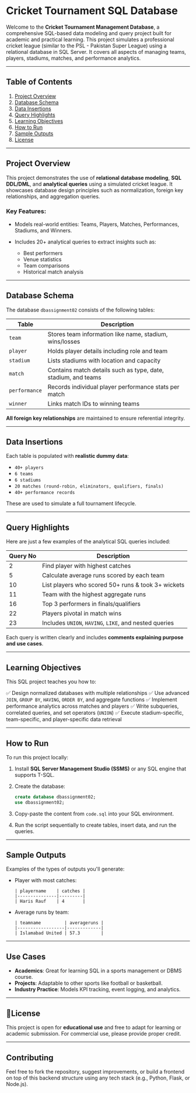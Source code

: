 
#  Cricket Tournament SQL Database

Welcome to the **Cricket Tournament Management Database**, a comprehensive SQL-based data modeling and query project built for academic and practical learning. This project simulates a professional cricket league (similar to the PSL - Pakistan Super League) using a relational database in SQL Server. It covers all aspects of managing teams, players, stadiums, matches, and performance analytics.

---

##  Table of Contents

1. [Project Overview](#project-overview)
2. [Database Schema](#database-schema)
3. [Data Insertions](#data-insertions)
4. [Query Highlights](#query-highlights)
5. [Learning Objectives](#learning-objectives)
6. [How to Run](#how-to-run)
7. [Sample Outputs](#sample-outputs)
8. [License](#license)

---

##  Project Overview

This project demonstrates the use of **relational database modeling**, **SQL DDL/DML**, and **analytical queries** using a simulated cricket league. It showcases database design principles such as normalization, foreign key relationships, and aggregation queries.

### Key Features:

* Models real-world entities: Teams, Players, Matches, Performances, Stadiums, and Winners.
* Includes 20+ analytical queries to extract insights such as:

  * Best performers
  * Venue statistics
  * Team comparisons
  * Historical match analysis

---

##  Database Schema

The database `dbassignment02` consists of the following tables:

| Table         | Description                                                   |
| ------------- | ------------------------------------------------------------- |
| `team`        | Stores team information like name, stadium, wins/losses       |
| `player`      | Holds player details including role and team                  |
| `stadium`     | Lists stadiums with location and capacity                     |
| `match`       | Contains match details such as type, date, stadium, and teams |
| `performance` | Records individual player performance stats per match         |
| `winner`      | Links match IDs to winning teams                              |

 **All foreign key relationships** are maintained to ensure referential integrity.

---

##  Data Insertions

Each table is populated with **realistic dummy data**:

* `40+ players`
* `6 teams`
* `6 stadiums`
* `20 matches (round-robin, eliminators, qualifiers, finals)`
* `40+ performance records`

These are used to simulate a full tournament lifecycle.

---

##  Query Highlights

Here are just a few examples of the analytical SQL queries included:

| Query No | Description                                            |
| -------- | ------------------------------------------------------ |
| 2        | Find player with highest catches                       |
| 5        | Calculate average runs scored by each team             |
| 10       | List players who scored 50+ runs & took 3+ wickets     |
| 11       | Team with the highest aggregate runs                   |
| 16       | Top 3 performers in finals/qualifiers                  |
| 22       | Players pivotal in match wins                          |
| 23       | Includes `UNION`, `HAVING`, `LIKE`, and nested queries |

Each query is written clearly and includes **comments explaining purpose and use cases**.

---

##  Learning Objectives

This SQL project teaches you how to:

✅ Design normalized databases with multiple relationships
✅ Use advanced `JOIN`, `GROUP BY`, `HAVING`, `ORDER BY`, and aggregate functions
✅ Implement performance analytics across matches and players
✅ Write subqueries, correlated queries, and set operators (`UNION`)
✅ Execute stadium-specific, team-specific, and player-specific data retrieval

---

##  How to Run

To run this project locally:

1. Install **SQL Server Management Studio (SSMS)** or any SQL engine that supports T-SQL.
2. Create the database:

   ```sql
   create database dbassignment02;
   use dbassignment02;
   ```
3. Copy-paste the content from `code.sql` into your SQL environment.
4. Run the script sequentially to create tables, insert data, and run the queries.

---

##  Sample Outputs

Examples of the types of outputs you'll generate:

* Player with most catches:

  ```text
  | playername    | catches |
  |---------------|---------|
  | Haris Rauf    | 4       |
  ```
* Average runs by team:

  ```text
  | teamname         | averageruns |
  |------------------|-------------|
  | Islamabad United | 57.3        |
  ```

---

##  Use Cases

* **Academics**: Great for learning SQL in a sports management or DBMS course.
* **Projects**: Adaptable to other sports like football or basketball.
* **Industry Practice**: Models KPI tracking, event logging, and analytics.

---

## 📄License

This project is open for **educational use** and free to adapt for learning or academic submission. For commercial use, please provide proper credit.

---

##  Contributing

Feel free to fork the repository, suggest improvements, or build a frontend on top of this backend structure using any tech stack (e.g., Python, Flask, or Node.js).


